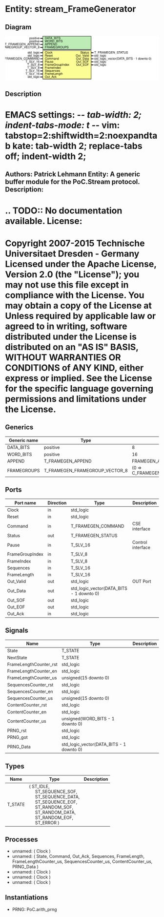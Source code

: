 # Entity: stream_FrameGenerator

## Diagram

![Diagram](stream_FrameGenerator.svg "Diagram")
## Description

EMACS settings: -*-  tab-width: 2; indent-tabs-mode: t -*-
vim: tabstop=2:shiftwidth=2:noexpandtab
kate: tab-width 2; replace-tabs off; indent-width 2;
=============================================================================
Authors:				 	Patrick Lehmann
Entity:				 	A generic buffer module for the PoC.Stream protocol.
Description:
-------------------------------------
.. TODO:: No documentation available.
License:
=============================================================================
Copyright 2007-2015 Technische Universitaet Dresden - Germany
Licensed under the Apache License, Version 2.0 (the "License");
you may not use this file except in compliance with the License.
You may obtain a copy of the License at
Unless required by applicable law or agreed to in writing, software
distributed under the License is distributed on an "AS IS" BASIS,
WITHOUT WARRANTIES OR CONDITIONS of ANY KIND, either express or implied.
See the License for the specific language governing permissions and
limitations under the License.
=============================================================================
## Generics

| Generic name | Type                           | Value                              | Description |
| ------------ | ------------------------------ | ---------------------------------- | ----------- |
| DATA_BITS    | positive                       | 8                                  |             |
| WORD_BITS    | positive                       | 16                                 |             |
| APPEND       | T_FRAMEGEN_APPEND              | FRAMEGEN_APP_NONE                  |             |
| FRAMEGROUPS  | T_FRAMEGEN_FRAMEGROUP_VECTOR_8 | (0 => C_FRAMEGEN_FRAMEGROUP_EMPTY) |             |
## Ports

| Port name       | Direction | Type                                     | Description       |
| --------------- | --------- | ---------------------------------------- | ----------------- |
| Clock           | in        | std_logic                                |                   |
| Reset           | in        | std_logic                                |                   |
| Command         | in        | T_FRAMEGEN_COMMAND                       | CSE interface     |
| Status          | out       | T_FRAMEGEN_STATUS                        |                   |
| Pause           | in        | T_SLV_16                                 | Control interface |
| FrameGroupIndex | in        | T_SLV_8                                  |                   |
| FrameIndex      | in        | T_SLV_8                                  |                   |
| Sequences       | in        | T_SLV_16                                 |                   |
| FrameLength     | in        | T_SLV_16                                 |                   |
| Out_Valid       | out       | std_logic                                | OUT Port          |
| Out_Data        | out       | std_logic_vector(DATA_BITS - 1 downto 0) |                   |
| Out_SOF         | out       | std_logic                                |                   |
| Out_EOF         | out       | std_logic                                |                   |
| Out_Ack         | in        | std_logic                                |                   |
## Signals

| Name                   | Type                                     | Description |
| ---------------------- | ---------------------------------------- | ----------- |
| State                  | T_STATE                                  |             |
| NextState              | T_STATE                                  |             |
| FrameLengthCounter_rst | std_logic                                |             |
| FrameLengthCounter_en  | std_logic                                |             |
| FrameLengthCounter_us  | unsigned(15 downto 0)                    |             |
| SequencesCounter_rst   | std_logic                                |             |
| SequencesCounter_en    | std_logic                                |             |
| SequencesCounter_us    | unsigned(15 downto 0)                    |             |
| ContentCounter_rst     | std_logic                                |             |
| ContentCounter_en      | std_logic                                |             |
| ContentCounter_us      | unsigned(WORD_BITS - 1 downto 0)         |             |
| PRNG_rst               | std_logic                                |             |
| PRNG_got               | std_logic                                |             |
| PRNG_Data              | std_logic_vector(DATA_BITS - 1 downto 0) |             |
## Types

| Name    | Type                                                                                                                                                                                                                                                                                                                                                                                   | Description |
| ------- | -------------------------------------------------------------------------------------------------------------------------------------------------------------------------------------------------------------------------------------------------------------------------------------------------------------------------------------------------------------------------------------- | ----------- |
| T_STATE | ( ST_IDLE,<br><span style="padding-left:20px"> ST_SEQUENCE_SOF,<br><span style="padding-left:20px">	ST_SEQUENCE_DATA,<br><span style="padding-left:20px">	ST_SEQUENCE_EOF,<br><span style="padding-left:20px"> ST_RANDOM_SOF,<br><span style="padding-left:20px">		ST_RANDOM_DATA,<br><span style="padding-left:20px">		ST_RANDOM_EOF,<br><span style="padding-left:20px"> ST_ERROR )  |             |
## Processes
- unnamed: ( Clock )
- unnamed: ( State, Command, Out_Ack,
					Sequences, FrameLength,
					FrameLengthCounter_us,
					SequencesCounter_us, ContentCounter_us,
					PRNG_Data )
- unnamed: ( Clock )
- unnamed: ( Clock )
- unnamed: ( Clock )
## Instantiations

- PRNG: PoC.arith_prng
